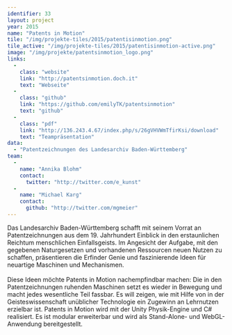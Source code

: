 ```yaml
---
identifier: 33
layout: project
year: 2015
name: "Patents in Motion"
tile: "/img/projekte-tiles/2015/patentisinmotion.png"
tile_active: "/img/projekte-tiles/2015/patentisinmotion-active.png"
image: "/img/projekte/patentsinmotion_logo.png"
links:
  -
    class: "website"
    link: "http://patentsinmotion.doch.it"
    text: "Webseite"
  -
    class: "github"
    link: "https://github.com/emilyTK/patentsinmotion"
    text: "github"
  -
    class: "pdf"
    link: "http://136.243.4.67/index.php/s/26gVHVWmTfirKsi/download"
    text: "Teampräsentation"
data:
  - "Patentzeichnungen des Landesarchiv Baden-Württemberg"
team:
  -
    name: "Annika Blohm"
    contact:
      twitter: "http://twitter.com/e_kunst"
  -
    name: "Michael Karg"
    contact:
      github: "http://twitter.com/mgmeier"
---
```

Das Landesarchiv Baden-Württemberg schafft mit seinem Vorrat an Patentzeichnungen aus dem 19. Jahrhundert Einblick in
den erstaunlichen Reichtum menschlichen Einfallsgeists. Im Angesicht der Aufgabe, mit den gegebenen Naturgesetzen und
vorhandenen Ressourcen neuen Nutzen zu schaffen, präsentieren die Erfinder Genie und faszinierende Ideen für neuartige
Maschinen und Mechanismen. <br /><br /> Diese Ideen möchte Patents in Motion nachempfindbar machen: Die in den
Patentzeichnungen ruhenden Maschinen setzt es wieder in Bewegung und macht jedes wesentliche Teil fassbar. Es will
zeigen, wie mit Hilfe von in der Geisteswissenschaft unüblicher Technologie ein Zugewinn an Lehrnutzen erzielbar ist.
Patents in Motion wird mit der Unity Physik-Engine und C# realisiert. Es ist modular erweiterbar und wird als Stand-Alone-
und WebGL-Anwendung bereitgestellt.